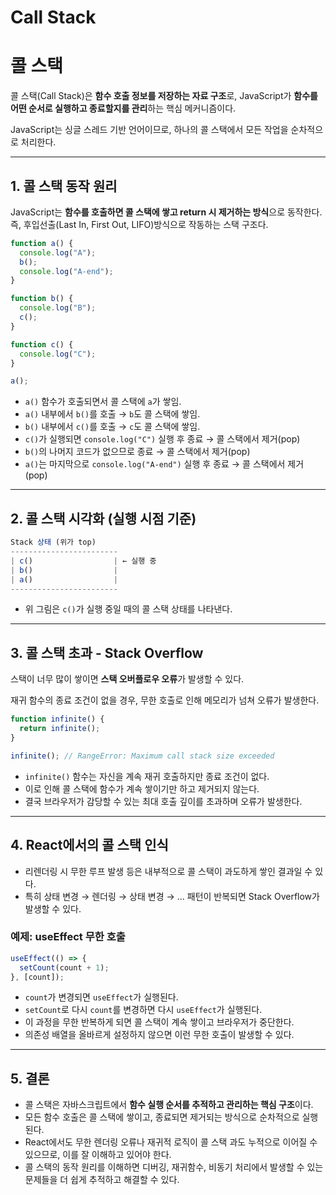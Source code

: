 # Call Stack

# 콜 스택

콜 스택(Call Stack)은 **함수 호출 정보를 저장하는 자료 구조**로, JavaScript가 **함수를 어떤 순서로 실행하고 종료할지를 관리**하는 핵심 메커니즘이다.

JavaScript는 싱글 스레드 기반 언어이므로, 하나의 콜 스택에서 모든 작업을 순차적으로 처리한다.

---

## 1. 콜 스택 동작 원리

JavaScript는 **함수를 호출하면 콜 스택에 쌓고 return 시 제거하는 방식**으로 동작한다. 즉, 후입선출(Last In, First Out, LIFO)방식으로 작동하는 스택 구조다.

```jsx
function a() {
  console.log("A");
  b();
  console.log("A-end");
}

function b() {
  console.log("B");
  c();
}

function c() {
  console.log("C");
}

a();
```

- `a()` 함수가 호출되면서 콜 스택에 `a`가 쌓임.
- `a()` 내부에서 `b()`를 호출 → `b`도 콜 스택에 쌓임.
- `b()` 내부에서 `c()`를 호출 → `c`도 콜 스택에 쌓임.
- `c()`가 실행되면 `console.log("C")` 실행 후 종료 → 콜 스택에서 제거(pop)
- `b()`의 나머지 코드가 없으므로 종료 → 콜 스택에서 제거(pop)
- `a()`는 마지막으로 `console.log("A-end")` 실행 후 종료 → 콜 스택에서 제거(pop)

---

## 2. 콜 스택 시각화 (실행 시점 기준)

```jsx
Stack 상태 (위가 top)
------------------------
| c()                  | ← 실행 중
| b()                  |
| a()                  |
------------------------
```

- 위 그림은 `c()`가 실행 중일 때의 콜 스택 상태를 나타낸다.

---

## 3. 콜 스택 초과 - Stack Overflow

스택이 너무 많이 쌓이면 **스택 오버플로우 오류**가 발생할 수 있다.

재귀 함수의 종료 조건이 없을 경우, 무한 호출로 인해 메모리가 넘쳐 오류가 발생한다.

```jsx
function infinite() {
  return infinite();
}

infinite(); // RangeError: Maximum call stack size exceeded
```

- `infinite()` 함수는 자신을 계속 재귀 호출하지만 종료 조건이 없다.
- 이로 인해 콜 스택에 함수가 계속 쌓이기만 하고 제거되지 않는다.
- 결국 브라우저가 감당할 수 있는 최대 호출 깊이를 초과하며 오류가 발생한다.

---

## 4. React에서의 콜 스택 인식

- 리렌더링 시 무한 루프 발생 등은 내부적으로 콜 스택이 과도하게 쌓인 결과일 수 있다.
- 특히 상태 변경 → 렌더링 → 상태 변경 → ... 패턴이 반복되면 Stack Overflow가 발생할 수 있다.

### 예제: useEffect 무한 호출

```jsx
useEffect(() => {
  setCount(count + 1);
}, [count]);
```

- `count`가 변경되면 `useEffect`가 실행된다.
- `setCount`로 다시 `count`를 변경하면 다시 `useEffect`가 실행된다.
- 이 과정을 무한 반복하게 되면 콜 스택이 계속 쌓이고 브라우저가 중단한다.
- 의존성 배열을 올바르게 설정하지 않으면 이런 무한 호출이 발생할 수 있다.

---

## 5. 결론

- 콜 스택은 자바스크립트에서 **함수 실행 순서를 추적하고 관리하는 핵심 구조**이다.
- 모든 함수 호출은 콜 스택에 쌓이고, 종료되면 제거되는 방식으로 순차적으로 실행된다.
- React에서도 무한 렌더링 오류나 재귀적 로직이 콜 스택 과도 누적으로 이어질 수 있으므로, 이를 잘 이해하고 있어야 한다.
- 콜 스택의 동작 원리를 이해하면 디버깅, 재귀함수, 비동기 처리에서 발생할 수 있는 문제들을 더 쉽게 추적하고 해결할 수 있다.